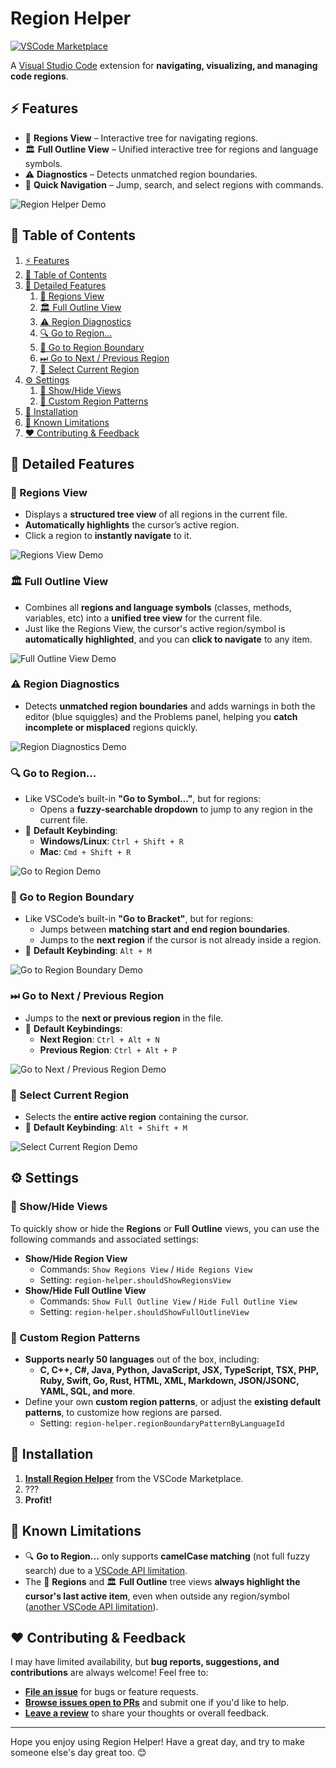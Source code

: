 <!-- markdownlint-disable no-inline-html -->

# Region Helper

[![VSCode Marketplace](https://img.shields.io/visual-studio-marketplace/v/AlyThobani.region-helper?label=VSCode%20Marketplace)](https://marketplace.visualstudio.com/items?itemName=AlyThobani.region-helper)

A [Visual Studio Code](https://marketplace.visualstudio.com/items?itemName=AlyThobani.region-helper) extension for **navigating, visualizing, and managing code regions**.

<h2 id="-features">⚡️ Features</h2>

- 📁 **Regions View** – Interactive tree for navigating regions.
- 🏛 **Full Outline View** – Unified interactive tree for regions and language symbols.
- ⚠ **Diagnostics** – Detects unmatched region boundaries.
- 🐇 **Quick Navigation** – Jump, search, and select regions with commands.

![Region Helper Demo](./assets/readme-gifs/0-main-demo.gif)

<h2 id="-table-of-contents">📖 Table of Contents</h2>

1. [⚡️ Features](#-features)
2. [📖 Table of Contents](#-table-of-contents)
3. [🔬 Detailed Features](#-detailed-features)
   1. [📂 Regions View](#regions-view)
   2. [🏛 Full Outline View](#-full-outline-view)
   3. [⚠ Region Diagnostics](#-region-diagnostics)
   4. [🔍 Go to Region...](#-go-to-region)
   5. [🐇 Go to Region Boundary](#-go-to-region-boundary)
   6. [⏭ Go to Next / Previous Region](#-go-to-next--previous-region)
   7. [🎯 Select Current Region](#-select-current-region)
4. [⚙️ Settings](#-settings)
   1. [🙈 Show/Hide Views](#-showhide-views)
   2. [🔧 Custom Region Patterns](#-custom-region-patterns)
5. [🚀 Installation](#-installation)
6. [🚧 Known Limitations](#-known-limitations)
7. [❤️ Contributing \& Feedback](#-contributing--feedback)

<h2 id="-detailed-features">🔬 Detailed Features</h2>

<h3 id="regions-view">📂 Regions View</h3>

- Displays a **structured tree view** of all regions in the current file.
- **Automatically highlights** the cursor’s active region.
- Click a region to **instantly navigate** to it.

![Regions View Demo](./assets/readme-gifs/1-regions-view.gif)

<h3 id="-full-outline-view">🏛 Full Outline View</h3>

- Combines all **regions and language symbols** (classes, methods, variables, etc) into a **unified tree view** for the current file.
- Just like the Regions View, the cursor's active region/symbol is **automatically highlighted**, and you can **click to navigate** to any item.

![Full Outline View Demo](./assets/readme-gifs/2-full-outline-view.gif)

<h3 id="-region-diagnostics">⚠ Region Diagnostics</h3>

- Detects **unmatched region boundaries** and adds warnings in both the editor (blue squiggles) and the Problems panel, helping you **catch incomplete or misplaced** regions quickly.

![Region Diagnostics Demo](./assets/readme-gifs/3-diagnostics.gif)

<h3 id="-go-to-region">🔍 Go to Region...</h3>

- Like VSCode’s built-in **"Go to Symbol..."**, but for regions:
  - Opens a **fuzzy-searchable dropdown** to jump to any region in the current file.
- 📌 **Default Keybinding**:
  - **Windows/Linux**: `Ctrl + Shift + R`
  - **Mac**: `Cmd + Shift + R`

![Go to Region Demo](./assets/readme-gifs/4-go-to-region.gif)

<h3 id="-go-to-region-boundary">🐇 Go to Region Boundary</h3>

- Like VSCode’s built-in **"Go to Bracket"**, but for regions:
  - Jumps between **matching start and end region boundaries**.
  - Jumps to the **next region** if the cursor is not already inside a region.
- 📌 **Default Keybinding**: `Alt + M`

![Go to Region Boundary Demo](./assets/readme-gifs/5-go-to-boundary.gif)

<h3 id="-go-to-next--previous-region">⏭ Go to Next / Previous Region</h3>

- Jumps to the **next or previous region** in the file.
- 📌 **Default Keybindings**:
  - **Next Region**: `Ctrl + Alt + N`
  - **Previous Region**: `Ctrl + Alt + P`

![Go to Next / Previous Region Demo](./assets/readme-gifs/6-go-to-next-previous-region.gif)

<h3 id="-select-current-region">🎯 Select Current Region</h3>

- Selects the **entire active region** containing the cursor.
- 📌 **Default Keybinding**: `Alt + Shift + M`

![Select Current Region Demo](./assets/readme-gifs/7-select-region.gif)

<h2 id="-settings">⚙️ Settings</h2>

<h3 id="-showhide-views">🙈 Show/Hide Views</h3>

To quickly show or hide the **Regions** or **Full Outline** views, you can use the following commands and associated settings:

- **Show/Hide Region View**
  - Commands: `Show Regions View` / `Hide Regions View`
  - Setting: `region-helper.shouldShowRegionsView`
- **Show/Hide Full Outline View**
  - Commands: `Show Full Outline View` / `Hide Full Outline View`
  - Setting: `region-helper.shouldShowFullOutlineView`

<h3 id="-custom-region-patterns">🔧 Custom Region Patterns</h3>

- **Supports nearly 50 languages** out of the box, including:
  - **C, C++, C#, Java, Python, JavaScript, JSX, TypeScript, TSX, PHP, Ruby, Swift, Go, Rust, HTML, XML, Markdown, JSON/JSONC, YAML, SQL, and more**.
- Define your own **custom region patterns**, or adjust the **existing default patterns**, to customize how regions are parsed.
  - Setting: `region-helper.regionBoundaryPatternByLanguageId`

<h2 id="-installation">🚀 Installation</h2>

1. **[Install Region Helper](https://marketplace.visualstudio.com/items?itemName=AlyThobani.region-helper)** from the VSCode Marketplace.
2. ???
3. **Profit!**

<h2 id="-known-limitations">🚧 Known Limitations</h2>

- 🔍 **Go to Region...** only supports **camelCase matching** (not full fuzzy search) due to a [VSCode API limitation](https://github.com/microsoft/vscode/issues/34088#issuecomment-328734452).
- The 📁 **Regions** and 🏛 **Full Outline** tree views **always highlight the cursor's last active item**, even when outside any region/symbol ([another VSCode API limitation](https://github.com/microsoft/vscode/issues/48754)).

<h2 id="-contributing--feedback">❤️ Contributing & Feedback</h2>

I may have limited availability, but **bug reports, suggestions, and contributions** are always welcome! Feel free to:

- **[File an issue](https://github.com/alythobani/vscode-region-helper/issues/new/choose)** for bugs or feature requests.
- **[Browse issues open to PRs](https://github.com/alythobani/vscode-region-helper/issues?q=state%3Aopen%20label%3A%22accepting%20PRs%22)** and submit one if you'd like to help.
- **[Leave a review](https://marketplace.visualstudio.com/items?itemName=alythobani.region-helper&ssr=false#review-details)** to share your thoughts or overall feedback.

---

Hope you enjoy using Region Helper! Have a great day, and try to make someone else's day great too. 😊
